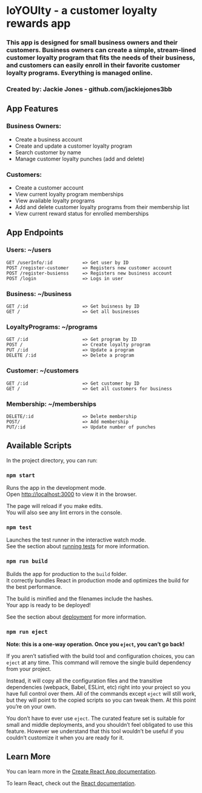 # loYOUlty - a customer loyalty rewards app

### This app is designed for small business owners and their customers. Business owners can create a simple, stream-lined customer loyalty program that fits the needs of their business, and customers can easily enroll in their favorite customer loyalty programs. Everything is managed online.

### Created by: Jackie Jones - github.com/jackiejones3bb

## App Features

### Business Owners:

  - Create a business account
  - Create and update a customer loyalty program
  - Search customer by name
  - Manage customer loyalty punches (add and delete)

### Customers:

  - Create a customer account
  - View current loyalty program memberships
  - View available loyalty programs
  - Add and delete customer loyalty programs from their membership list
  - View current reward status for enrolled memberships

## App Endpoints

### Users: ~/users
    GET /userInfo/:id           => Get user by ID
    POST /register-customer     => Registers new customer account
    POST /register-busienss     => Registers new business account
    POST /login                 => Logs in user 
    
### Business: ~/business
    GET /:id                    => Get buisness by ID
    GET /                       => Get all businesses

### LoyaltyPrograms: ~/programs
    GET /:id                    => Get program by ID
    POST /                      => Create loyalty program
    PUT /:id                    => Update a program
    DELETE /:id                 => Delete a program
 
 ### Customer: ~/customers
    GET /:id                    => Get customer by ID
    GET /                       => Get all customers for business
    
 ### Membership: ~/memberships
    DELETE/:id                  => Delete membership
    POST/                       => Add membership
    PUT/:id                     => Update number of punches      

## Available Scripts

In the project directory, you can run:

### `npm start`

Runs the app in the development mode.<br />
Open [http://localhost:3000](http://localhost:3000) to view it in the browser.

The page will reload if you make edits.<br />
You will also see any lint errors in the console.

### `npm test`

Launches the test runner in the interactive watch mode.<br />
See the section about [running tests](https://facebook.github.io/create-react-app/docs/running-tests) for more information.

### `npm run build`

Builds the app for production to the `build` folder.<br />
It correctly bundles React in production mode and optimizes the build for the best performance.

The build is minified and the filenames include the hashes.<br />
Your app is ready to be deployed!

See the section about [deployment](https://facebook.github.io/create-react-app/docs/deployment) for more information.

### `npm run eject`

**Note: this is a one-way operation. Once you `eject`, you can’t go back!**

If you aren’t satisfied with the build tool and configuration choices, you can `eject` at any time. This command will remove the single build dependency from your project.

Instead, it will copy all the configuration files and the transitive dependencies (webpack, Babel, ESLint, etc) right into your project so you have full control over them. All of the commands except `eject` will still work, but they will point to the copied scripts so you can tweak them. At this point you’re on your own.

You don’t have to ever use `eject`. The curated feature set is suitable for small and middle deployments, and you shouldn’t feel obligated to use this feature. However we understand that this tool wouldn’t be useful if you couldn’t customize it when you are ready for it.

## Learn More

You can learn more in the [Create React App documentation](https://facebook.github.io/create-react-app/docs/getting-started).

To learn React, check out the [React documentation](https://reactjs.org/).

